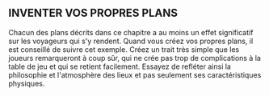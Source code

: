 ## INVENTER VOS PROPRES PLANS

Chacun des plans décrits dans ce chapitre a au moins
un effet significatif sur les voyageurs qui s'y rendent.
Quand vous créez vos propres plans, il est conseillé de
suivre cet exemple. Créez un trait très simple que les
joueurs remarqueront à coup sûr, qui ne crée pas trop de
complications à la table de jeu et qui se retient facilement.
Essayez de refléter ainsi la philosophie et l'atmosphère des
lieux et pas seulement ses caractéristiques physiques.
